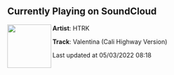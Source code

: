 ## Currently Playing on SoundCloud

[<img align="left" width="100" src="https://i1.sndcdn.com/artworks-rWkUBFx1V3Ox-0-t500x500.jpg">](https://soundcloud.com/htrk/valentina-cali-highway-version?in=htrk/sets/death-is-a-dream-1)

**Artist**: HTRK 

**Track**: Valentina (Cali Highway Version)

Last updated at 05/03/2022 08:18
